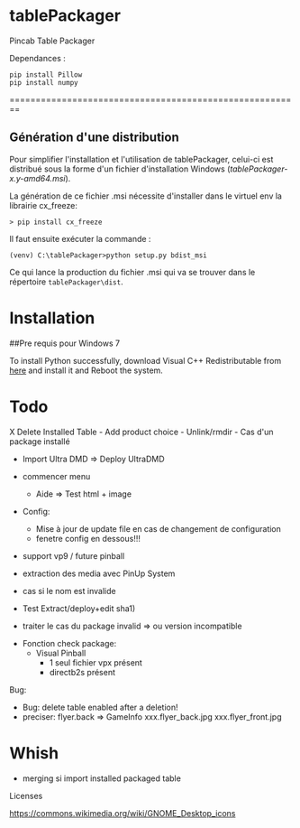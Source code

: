 # tablePackager
Pincab Table Packager

Dependances :

    pip install Pillow
    pip install numpy
    
    
========================================================

Génération d'une distribution
-----------------------------

Pour simplifier l'installation et l'utilisation de tablePackager, celui-ci 
est distribué sous la forme d'un fichier d'installation Windows (_tablePackager-x.y-amd64.msi_).

La génération de ce fichier .msi nécessite d'installer dans le virtuel env la librairie cx_freeze:

    > pip install cx_freeze

Il faut ensuite exécuter la commande :
    
    (venv) C:\tablePackager>python setup.py bdist_msi
    
Ce qui lance la production du fichier .msi qui va se trouver dans le répertoire `tablePackager\dist`.

Installation 
============

##Pre requis pour Windows 7

To install Python successfully, download Visual C++ Redistributable 
from [here](https://www.microsoft.com/en-in/download/details.aspx?id=48145) and install it and Reboot the system.

Todo
====

X Delete Installed Table
    - Add product choice
    - Unlink/rmdir
    - Cas d'un package installé
    
- Import Ultra DMD
    => Deploy UltraDMD
    
- commencer menu
    - Aide => Test html + image
    

- Config:
    - Mise à jour de update file en cas de changement de configuration
    - fenetre config en dessous!!!

- support vp9 / future pinball


- extraction des media avec PinUp System
- cas si le nom est invalide
 
  
+ Test Extract/deploy+edit sha1)
- traiter le cas du package invalid
    => ou version incompatible

+ Fonction check package:
    * Visual Pinball
        - 1 seul fichier vpx présent
        - directb2s présent
 
Bug: 
    
 - Bug: delete table enabled after a deletion!
 - preciser:
    flyer.back => GameInfo
                    xxx.flyer_back.jpg
                    xxx.flyer_front.jpg
                    

    
Whish
=====
- merging si import installed packaged table


Licenses

https://commons.wikimedia.org/wiki/GNOME_Desktop_icons